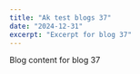 ```yaml
---
title: "Ak test blogs 37"
date: "2024-12-31"
excerpt: "Excerpt for blog 37"
---
```


Blog content for blog 37